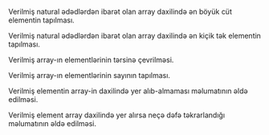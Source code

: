 Verilmiş natural ədədlərdən ibarət olan array daxilində ən böyük cüt elementin tapılması.

Verilmiş natural ədədlərdən ibarət olan array daxilində ən kiçik tək elementin tapılması.

Verilmiş array-ın elementlərinin tərsinə çevrilməsi.

Verilmiş array-ın elementlərinin sayının tapılması.

Verilmiş elementin array-in daxilində yer alıb-almaması məlumatının əldə edilməsi.

Verilmiş element array daxilində yer alırsa neçə dəfə təkrarlandığı məlumatının əldə edilməsi.
